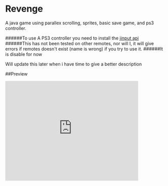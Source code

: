 # Revenge
A java game using parallex scrolling, sprites, basic save game, and ps3 controller.

######To use A PS3 controller you need to install the [jinput api](http://yaolddawg.blogspot.com/2011/08/configure-open-source-controller-jinput.html)
######This has not been tested on other remotes, nor will I, it will give errors if remotes doesn't exist (name is wrong) if you try to use it.
######It is disable for now


Will update this later when i have time to give a better description

##Preview
<iframe width="420" height="315" src="https://www.youtube.com/embed/XcaYeK0gJIY" frameborder="0" allowfullscreen></iframe>

